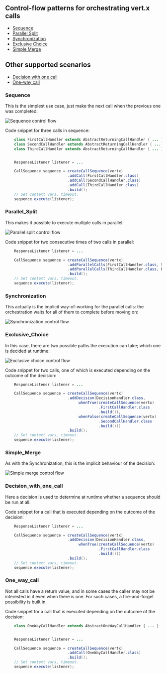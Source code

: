 ## Control-flow patterns for orchestrating vert.x calls

 * [Sequence](#sequence)
 * [Parallel Split](#parallel_split)
 * [Synchronization](#synchronization)
 * [Exclusive Choice](#exclusive_choice)
 * [Simple Merge](#simple_merge)

## Other supported scenarios

 * [Decision with one call](#decision_with_one_call)
 * [One-way call](#one_way_call)

### Sequence
This is the simplest use case, just make the next call when the previous one was completed:

![Sequence control flow](http://www.workflowpatterns.com/patterns/control/images/fig1.png)

Code snippet for three calls in sequence:
```java
    class FirstCallHandler extends AbstractReturningCallHandler { ... }
    class SecondCallHandler extends AbstractReturningCallHandler { ... }
    class ThirdCallHandler extends AbstractReturningCallHandler { ... }


    ResponseListener listener = ...

    CallSequence sequence = createCallSequence(vertx)
                            .addCall(FirstCallHandler.class)
                            .addCall(SecondCallHandler.class)
                            .addCall(ThirdCallHandler.class)
                            .build();
    // Set context vars, timeout.
    sequence.execute(listener);
```
### Parallel_Split
This makes it possible to execute multiple calls in parallel:

![Parallel split control flow](http://www.workflowpatterns.com/patterns/control/images/fig2.png)

Code snippet for two consecutive times of two calls in parallel:
```java
    ResponseListener listener = ...

    CallSequence sequence = createCallSequence(vertx)
                            .addParallelCalls(FirstCallHandler.class, SecondCallHandler.class)
                            .addParallelCalls(ThirdCallHandler.class, FourthCallHandler.class)
                            .build();
    // Set context vars, timeout.
    sequence.execute(listener);
```
### Synchronization
This actually is the implicit way-of-working for the parallel calls: the orchestration waits for all of them to complete before moving on:

![Synchronization control flow](http://www.workflowpatterns.com/patterns/control/images/fig3.png)

### Exclusive_Choice
In this case, there are two possible paths the execution can take; which one is decided at runtime:

![Exclusive choice control flow](http://www.workflowpatterns.com/patterns/control/images/fig4.png)

Code snippet for two calls, one of which is executed depending on the outcome of the decision:
```java
    ResponseListener listener = ...

    CallSequence sequence = createCallSequence(vertx)
                            .addDecision(DecisionHandler.class,
                                 whenTrue(createCallSequence(vertx)
                                          .FirstCallHandler.class
                                          .build()),
                                 whenFalse(createCallSequence(vertx)
                                          .SecondCallHandler.class
                                          .build()))
                            .build();
    // Set context vars, timeout.
    sequence.execute(listener);
```
### Simple_Merge
As with the Synchronization, this is the implicit behaviour of the decision:

![Simple merge control flow](http://www.workflowpatterns.com/patterns/control/images/fig5.png)

### Decision_with_one_call
Here a decision is used to determine at runtime whether a sequence should be run at all.

Code snippet for a call that is executed depending on the outcome of the decision:
```java
    ResponseListener listener = ...

    CallSequence sequence = createCallSequence(vertx)
                            .addDecision(DecisionHandler.class,
                                 whenTrue(createCallSequence(vertx)
                                          .FirstCallHandler.class
                                          .build()))
                            .build();
    // Set context vars, timeout.
    sequence.execute(listener);
```
### One_way_call
Not all calls have a return value, and in some cases the caller may not be interested in it even when there is one.
For such cases, a fire-and-forget possibility is built in.

Code snippet for a call that is executed depending on the outcome of the decision:
```java
    class OneWayCallHandler extends AbstractOneWayCallHandler { ... }


    ResponseListener listener = ...

    CallSequence sequence = createCallSequence(vertx)
                            .addCall(OneWayCallHandler.class)
                            .build();
    // Set context vars, timeout.
    sequence.execute(listener);
```
